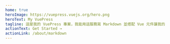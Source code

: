```yaml
---
home: true
heroImage: https://vuepress.vuejs.org/hero.png
heroText: My VuePress
tagline: 這是我的 VuePress 專案，我能用這服務寫 Markdown 並搭配 Vue 元件讓我的文件更加豐富！
actionText: Get Started →
actionLink: /about/markdown
---
```

